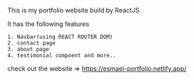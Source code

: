 

This is my portfolio website build by ReactJS

It has the following features

    1. Navbar(using REACT ROUTER DOM)
    2. contact page
    3. about page
    4. testimonial compoent and more..
    
check out the website =>  https://esmael-portfolio.netlify.app/

    

